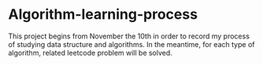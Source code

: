 # Algorithm-learning-process

This project begins from November the 10th in order to record my process of studying data structure and algorithms.
In the meantime, for each type of algorithm, related leetcode problem will be solved.
